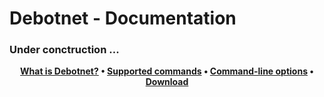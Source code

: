 # Debotnet - Documentation

### Under conctruction ...


<p align="center">
	<strong>
		<a href="https://www.mirinsoft.com/ms-apps/debotnet">What is Debotnet?</a>
		•
		<a href="https://github.com/mirinsoft/debotnet/blob/master/docs/commands.md">Supported commands</a>
		•
		<a href="https://github.com/mirinsoft/debotnet/blob/master/docs/cli.md">Command-line options</a>
		•
		<a href="https://github.com/mirinsoft/debotnet/releases">Download</a>
	</strong>
</p>
